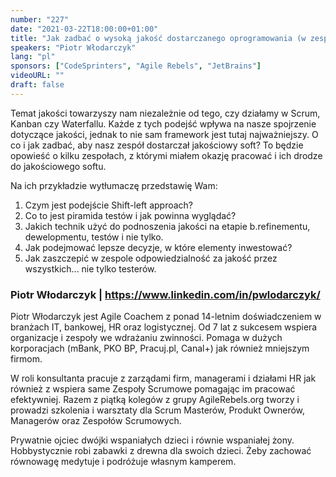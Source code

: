 ```yaml
---
number: "227"
date: "2021-03-22T18:00:00+01:00"
title: "Jak zadbać o wysoką jakość dostarczanego oprogramowania (w zespole Scrumowym i nie tylko)?"
speakers: "Piotr Włodarczyk"
lang: "pl"
sponsors: ["CodeSprinters", "Agile Rebels", "JetBrains"]
videoURL: ""
draft: false
---
```


Temat jakości towarzyszy nam niezależnie od tego, czy działamy w Scrum, Kanban czy Waterfallu. Każde z tych podejść wpływa na nasze spojrzenie dotyczące jakości, jednak to nie sam framework jest tutaj najważniejszy. O co i jak zadbać, aby nasz zespół dostarczał jakościowy soft? To będzie opowieść o kilku zespołach, z którymi miałem okazję pracować i ich drodze do jakościowego softu.

Na ich przykładzie wytłumaczę przedstawię Wam:
1. Czym jest podejście Shift-left approach?
2. Co to jest piramida testów i jak powinna wyglądać?
2. Jakich technik użyć do podnoszenia jakości na etapie b.refinementu, dewelopmentu, testów i nie tylko.
3. Jak podejmować lepsze decyzje, w które elementy inwestować?
4. Jak zaszczepić w zespole odpowiedzialność za jakość przez wszystkich... nie tylko testerów.

### Piotr Włodarczyk | https://www.linkedin.com/in/pwlodarczyk/

Piotr Włodarczyk jest Agile Coachem z ponad 14-letnim doświadczeniem w branżach IT, bankowej, HR oraz logistycznej. Od 7 lat z sukcesem wspiera organizacje i zespoły we wdrażaniu zwinności. Pomaga w dużych korporacjach (mBank, PKO BP, Pracuj.pl, Canal+) jak również mniejszym firmom.

W roli konsultanta pracuje z zarządami firm, managerami i działami HR jak również z wspiera same Zespoły Scrumowe pomagając im pracować efektywniej. Razem z piątką kolegów z grupy AgileRebels.org tworzy i prowadzi szkolenia i warsztaty dla Scrum Masterów,
Produkt Ownerów, Managerów oraz Zespołów Scrumowych.

Prywatnie ojciec dwójki wspaniałych dzieci i równie wspaniałej żony. Hobbystycznie robi zabawki z drewna dla swoich dzieci. Żeby zachować równowagę medytuje i podróżuje własnym kamperem.
